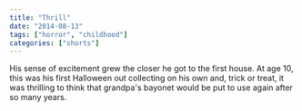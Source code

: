 ```yaml
---
title: "Thrill"
date: "2014-08-13"
tags: ["horror", "childhood"]
categories: ["shorts"]
---
```


His sense of excitement grew the closer he got to the first house. At age 10, this was his first Halloween out collecting on his own and, trick or treat, it was thrilling to think that grandpa's bayonet would be put to use again after so many years.
